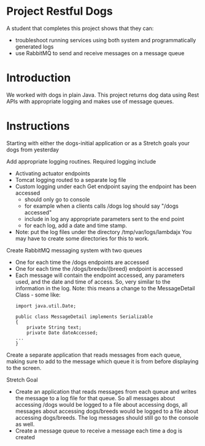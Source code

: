 # Project Restful Dogs

A student that completes this project shows that they can:
* troubleshoot running services using both system and programmatically generated logs
* use RabbitMQ to send and receive messages on a message queue

# Introduction

We worked with dogs in plain Java. This project returns dog data using Rest APIs with appropriate logging and makes use of message queues.

# Instructions

Starting with either the dogs-initial application or as a Stretch goals your dogs from yesterday

Add appropriate logging routines. Required logging include
  * Activating actuator endpoints
  * Tomcat logging routed to a separate log file
  * Custom logging under each Get endpoint saying the endpoint has been accessed
    * should only go to console
    * for example when a clients calls /dogs log should say "/dogs accessed"
    * include in log any appropriate parameters sent to the end point
    * for each log, add a date and time stamp.
  * Note: put the log files under the directory /tmp/var/logs/lambdajx You may have to create some directories for this to work.

Create RabbitMQ messaging system with two queues
  * One for each time the /dogs endpoints are accessed
  * One for each time the /dogs/breeds/{breed} endpoint is accessed
  * Each message will contain the endpoint accessed, any parameters used, and the date and time of access. So, very similar to the information in the log. Note: this means a change to the MessageDetail Class - some like:  
    ```import java.io.Serializable;
    import java.util.Date;
    
    public class MessageDetail implements Serializable
    {
        private String text;
        private Date dateAccessed;
    ...
    }

Create a separate application that reads messages from each queue, making sure to add to the message which queue it is from before displaying to the screen.

Stretch Goal
  * Create an application that reads messages from each queue and writes the message to a log file for that queue. So all messages about accessing /dogs would be logged to a file about accessing dogs, all messages about accessing dogs/breeds would be logged to a file about accessing dogs/breeds. The log messages should still go to the console as well.
  * Create a message queue to receive a message each time a dog is created
